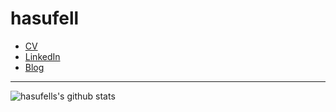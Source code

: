 # hasufell

- [CV](https://raw.githubusercontent.com/hasufell/hasufell/master/cv.pdf)
- [LinkedIn](https://www.linkedin.com/in/julian-ospald-2ab78ba6/)
- [Blog](https://hasufell.github.io)

---
![hasufells's github stats](https://github-readme-stats.vercel.app/api?username=hasufell&count_private=true&show_icons=true&theme=solarized-dark)

